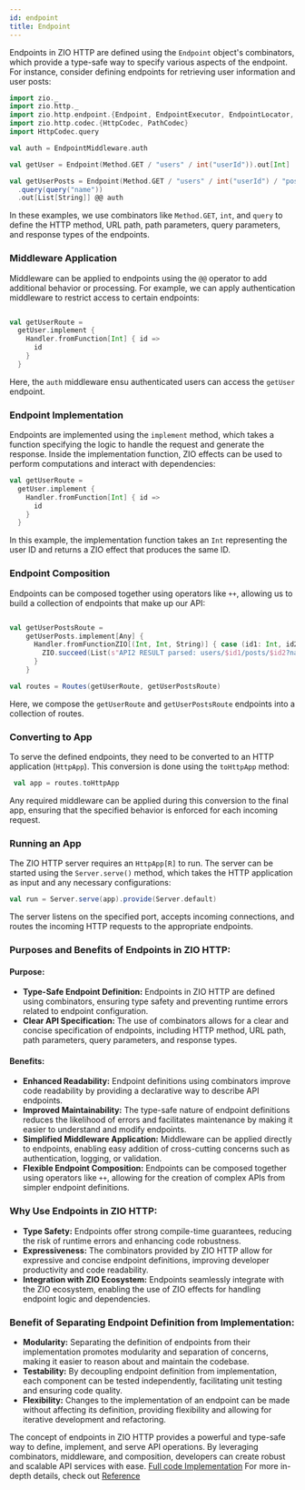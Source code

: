 ```yaml
---
id: endpoint
title: Endpoint
---
```


Endpoints in ZIO HTTP are defined using the `Endpoint` object's combinators, which provide a type-safe way to specify various aspects of the endpoint. For instance, consider defining endpoints for retrieving user information and user posts:

```scala mdoc:silent
import zio._
import zio.http._
import zio.http.endpoint.{Endpoint, EndpointExecutor, EndpointLocator, EndpointMiddleware}
import zio.http.codec.{HttpCodec, PathCodec}
import HttpCodec.query

val auth = EndpointMiddleware.auth

val getUser = Endpoint(Method.GET / "users" / int("userId")).out[Int]

val getUserPosts = Endpoint(Method.GET / "users" / int("userId") / "posts" / int("postId"))
  .query(query("name"))
  .out[List[String]] @@ auth
```

In these examples, we use combinators like `Method.GET`, `int`, and `query` to define the HTTP method, URL path, path parameters, query parameters, and response types of the endpoints.

### Middleware Application

Middleware can be applied to endpoints using the `@@` operator to add additional behavior or processing. For example, we can apply authentication middleware to restrict access to certain endpoints:

```scala mdoc:silent

val getUserRoute =
  getUser.implement {
    Handler.fromFunction[Int] { id =>
      id
    }
  }
```

Here, the `auth` middleware ensu authenticated users can access the `getUser` endpoint.

### Endpoint Implementation

Endpoints are implemented using the `implement` method, which takes a function specifying the logic to handle the request and generate the response. Inside the implementation function, ZIO effects can be used to perform computations and interact with dependencies:

```scala
val getUserRoute =
  getUser.implement {
    Handler.fromFunction[Int] { id =>
      id
    }
  }
```

In this example, the implementation function takes an `Int` representing the user ID and returns a ZIO effect that produces the same ID.

### Endpoint Composition

Endpoints can be composed together using operators like `++`, allowing us to build a collection of endpoints that make up our API:

```scala mdoc:silent

val getUserPostsRoute =
    getUserPosts.implement[Any] {
      Handler.fromFunctionZIO[(Int, Int, String)] { case (id1: Int, id2: Int, query: String) =>
        ZIO.succeed(List(s"API2 RESULT parsed: users/$id1/posts/$id2?name=$query"))
      }
    }

val routes = Routes(getUserRoute, getUserPostsRoute)
```

Here, we compose the `getUserRoute` and `getUserPostsRoute` endpoints into a collection of routes.

### Converting to App

To serve the defined endpoints, they need to be converted to an HTTP application (`HttpApp`). This conversion is done using the `toHttpApp` method:

```scala mdoc:silent
 val app = routes.toHttpApp
```

Any required middleware can be applied during this conversion to the final app, ensuring that the specified behavior is enforced for each incoming request.

### Running an App

The ZIO HTTP server requires an `HttpApp[R]` to run. The server can be started using the `Server.serve()` method, which takes the HTTP application as input and any necessary configurations:

```scala 
val run = Server.serve(app).provide(Server.default)
```

The server listens on the specified port, accepts incoming connections, and routes the incoming HTTP requests to the appropriate endpoints.

### Purposes and Benefits of Endpoints in ZIO HTTP:

#### Purpose:
- **Type-Safe Endpoint Definition:** Endpoints in ZIO HTTP are defined using combinators, ensuring type safety and preventing runtime errors related to endpoint configuration.
- **Clear API Specification:** The use of combinators allows for a clear and concise specification of endpoints, including HTTP method, URL path, path parameters, query parameters, and response types.

#### Benefits:
- **Enhanced Readability:** Endpoint definitions using combinators improve code readability by providing a declarative way to describe API endpoints.
- **Improved Maintainability:** The type-safe nature of endpoint definitions reduces the likelihood of errors and facilitates maintenance by making it easier to understand and modify endpoints.
- **Simplified Middleware Application:** Middleware can be applied directly to endpoints, enabling easy addition of cross-cutting concerns such as authentication, logging, or validation.
- **Flexible Endpoint Composition:** Endpoints can be composed together using operators like `++`, allowing for the creation of complex APIs from simpler endpoint definitions.

### Why Use Endpoints in ZIO HTTP:
- **Type Safety:** Endpoints offer strong compile-time guarantees, reducing the risk of runtime errors and enhancing code robustness.
- **Expressiveness:** The combinators provided by ZIO HTTP allow for expressive and concise endpoint definitions, improving developer productivity and code readability.
- **Integration with ZIO Ecosystem:** Endpoints seamlessly integrate with the ZIO ecosystem, enabling the use of ZIO effects for handling endpoint logic and dependencies.

### Benefit of Separating Endpoint Definition from Implementation:
- **Modularity:** Separating the definition of endpoints from their implementation promotes modularity and separation of concerns, making it easier to reason about and maintain the codebase.
- **Testability:** By decoupling endpoint definition from implementation, each component can be tested independently, facilitating unit testing and ensuring code quality.
- **Flexibility:** Changes to the implementation of an endpoint can be made without affecting its definition, providing flexibility and allowing for iterative development and refactoring.

The concept of endpoints in ZIO HTTP provides a powerful and type-safe way to define, implement, and serve API operations. By leveraging combinators, middleware, and composition, developers can create robust and scalable API services with ease. [Full code Implementation](https://github.com/zio/zio-http/blob/main/zio-http-example/src/main/scala/example/EndpointExamples.scala) For more in-depth details, check out [Reference](reference/dsl/endpoint)